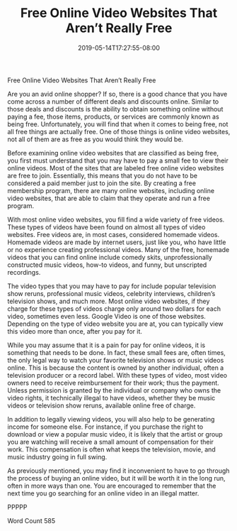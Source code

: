 ﻿---
title: "Free Online Video Websites That Aren’t Really Free"
date: 2019-05-14T17:27:55-08:00
description: "Video Sites Tips for Web Success"
featured_image: "/images/Video Sites.jpg"
tags: ["Video Sites"]
---

Free Online Video Websites That Aren’t Really Free

Are you an avid online shopper? If so, there is a good chance that you have come across a number of different deals and discounts online.  Similar to those deals and discounts is the ability to obtain something online without paying a fee, those items, products, or services are commonly known as being free. Unfortunately, you will find that when it comes to being free, not all free things are actually free. One of those things is online video websites, not all of them are as free as you would think they would be.  

Before examining online video websites that are classified as being free, you first must understand that you may have to pay a small fee to view their online videos.  Most of the sites that are labeled free online video websites are free to join. Essentially, this means that you do not have to be considered a paid member just to join the site. By creating a free membership program, there are many online websites, including online video websites, that are able to claim that they operate and run a free program.

With most online video websites, you fill find a wide variety of free videos.  These types of videos have been found on almost all types of video websites. Free videos are, in most cases, considered homemade videos.  Homemade videos are made by internet users, just like you, who have little or no experience creating professional videos. Many of the free, homemade videos that you can find online include comedy skits, unprofessionally constructed music videos, how-to videos, and funny, but unscripted recordings.  

The video types that you may have to pay for include popular television show reruns, professional music videos, celebrity interviews, children’s television shows, and much more. Most online video websites, if they charge for these types of videos charge only around two dollars for each video, sometimes even less. Google Video is one of those websites.  Depending on the type of video website you are at, you can typically view this video more than once, after you pay for it.

While you may assume that it is a pain for pay for online videos, it is something that needs to be done. In fact, these small fees are, often times, the only legal way to watch your favorite television shows or music videos online.  This is because the content is owned by another individual, often a television producer or a record label. With these types of video, most video owners need to receive reimbursement for their work; thus the payment.  Unless permission is granted by the individual or company who owns the video rights, it technically illegal to have videos, whether they be music videos or television show reruns, available online free of charge.

In addition to legally viewing videos, you will also help to be generating income for someone else.  For instance, if you purchase the right to download or view a popular music video, it is likely that the artist or group you are watching will receive a small amount of compensation for their work. This compensation is often what keeps the television, movie, and music industry going in full swing.

As previously mentioned, you may find it inconvenient to have to go through the process of buying an online video, but it will be worth it in the long run, often in more ways than one.  You are encouraged to remember that the next time you go searching for an online video in an illegal matter.

PPPPP

Word Count 585

